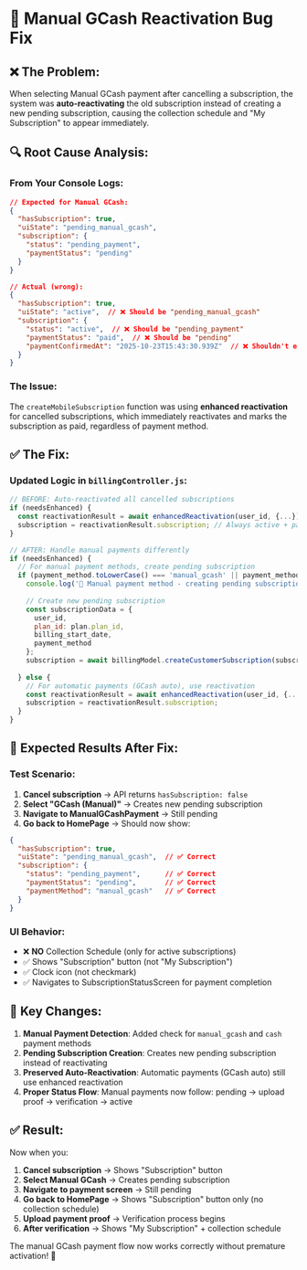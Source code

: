 # 🔧 Manual GCash Reactivation Bug Fix

## ❌ **The Problem:**
When selecting Manual GCash payment after cancelling a subscription, the system was **auto-reactivating** the old subscription instead of creating a new pending subscription, causing the collection schedule and "My Subscription" to appear immediately.

## 🔍 **Root Cause Analysis:**

### **From Your Console Logs:**
```json
// Expected for Manual GCash:
{
  "hasSubscription": true,
  "uiState": "pending_manual_gcash",
  "subscription": {
    "status": "pending_payment",
    "paymentStatus": "pending"
  }
}

// Actual (wrong):
{
  "hasSubscription": true,
  "uiState": "active",  // ❌ Should be "pending_manual_gcash"
  "subscription": {
    "status": "active",  // ❌ Should be "pending_payment"
    "paymentStatus": "paid",  // ❌ Should be "pending"
    "paymentConfirmedAt": "2025-10-23T15:43:30.939Z"  // ❌ Shouldn't exist
  }
}
```

### **The Issue:**
The `createMobileSubscription` function was using **enhanced reactivation** for cancelled subscriptions, which immediately reactivates and marks the subscription as paid, regardless of payment method.

## ✅ **The Fix:**

### **Updated Logic in `billingController.js`:**

```javascript
// BEFORE: Auto-reactivated all cancelled subscriptions
if (needsEnhanced) {
  const reactivationResult = await enhancedReactivation(user_id, {...});
  subscription = reactivationResult.subscription; // Always active + paid
}

// AFTER: Handle manual payments differently
if (needsEnhanced) {
  // For manual payment methods, create pending subscription
  if (payment_method.toLowerCase() === 'manual_gcash' || payment_method.toLowerCase() === 'cash') {
    console.log('🔄 Manual payment method - creating pending subscription instead of auto-activation');
    
    // Create new pending subscription
    const subscriptionData = {
      user_id,
      plan_id: plan.plan_id,
      billing_start_date,
      payment_method
    };
    subscription = await billingModel.createCustomerSubscription(subscriptionData);
    
  } else {
    // For automatic payments (GCash auto), use reactivation
    const reactivationResult = await enhancedReactivation(user_id, {...});
    subscription = reactivationResult.subscription;
  }
}
```

## 🧪 **Expected Results After Fix:**

### **Test Scenario:**
1. **Cancel subscription** → API returns `hasSubscription: false`
2. **Select "GCash (Manual)"** → Creates new pending subscription
3. **Navigate to ManualGCashPayment** → Still pending
4. **Go back to HomePage** → Should now show:

```json
{
  "hasSubscription": true,
  "uiState": "pending_manual_gcash",  // ✅ Correct
  "subscription": {
    "status": "pending_payment",      // ✅ Correct
    "paymentStatus": "pending",       // ✅ Correct
    "paymentMethod": "manual_gcash"   // ✅ Correct
  }
}
```

### **UI Behavior:**
- ❌ **NO** Collection Schedule (only for active subscriptions)
- ✅ Shows "Subscription" button (not "My Subscription")
- ✅ Clock icon (not checkmark)
- ✅ Navigates to SubscriptionStatusScreen for payment completion

## 🎯 **Key Changes:**

1. **Manual Payment Detection**: Added check for `manual_gcash` and `cash` payment methods
2. **Pending Subscription Creation**: Creates new pending subscription instead of reactivating
3. **Preserved Auto-Reactivation**: Automatic payments (GCash auto) still use enhanced reactivation
4. **Proper Status Flow**: Manual payments now follow: pending → upload proof → verification → active

## ✅ **Result:**

Now when you:
1. **Cancel subscription** → Shows "Subscription" button
2. **Select Manual GCash** → Creates pending subscription
3. **Navigate to payment screen** → Still pending
4. **Go back to HomePage** → Shows "Subscription" button only (no collection schedule)
5. **Upload payment proof** → Verification process begins
6. **After verification** → Shows "My Subscription" + collection schedule

The manual GCash payment flow now works correctly without premature activation! 🎉
